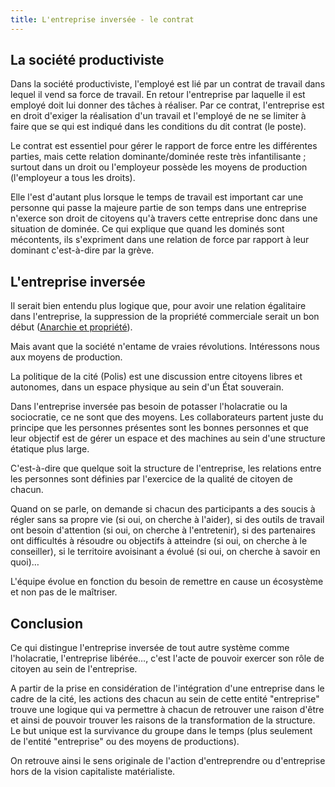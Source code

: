 ```yaml
---
title: L'entreprise inversée - le contrat
---
```


## La société productiviste

Dans la société productiviste, l'employé est lié par un contrat de travail dans lequel il vend sa force de travail. En retour l'entreprise par laquelle il est employé doit lui donner des tâches à réaliser. Par ce contrat, l'entreprise est en droit d'exiger la réalisation d'un travail et l'employé de ne se limiter à faire que se qui est indiqué dans les conditions du dit contrat (le poste).

Le contrat est essentiel pour gérer le rapport de force entre les différentes parties, mais cette relation dominante/dominée reste très infantilisante ; surtout dans un droit ou l'employeur possède les moyens de production (l'employeur a tous les droits).

Elle l'est d'autant plus lorsque le temps de travail est important car une personne qui passe la majeure partie de son temps dans une entreprise n'exerce son droit de citoyens qu'à travers cette entreprise donc dans une situation de dominée.
Ce qui explique que quand les dominés sont mécontents, ils s'expriment dans une relation de force par rapport à leur dominant c'est-à-dire par la grève.

## L'entreprise inversée

Il serait bien entendu plus logique que, pour avoir une relation égalitaire dans l'entreprise, la suppression de la propriété commerciale serait un bon début ([Anarchie et propriété](http://www.anarchie.be/AL/15/chiant.htm)).

Mais avant que la société n'entame de vraies révolutions. Intéressons nous aux moyens de production.

La politique de la cité (Polis) est une discussion entre citoyens libres et autonomes, dans un espace physique au sein d'un État souverain.

Dans l'entreprise inversée pas besoin de potasser l'holacratie ou la sociocratie, ce ne sont que des moyens. Les collaborateurs partent juste du principe que les personnes présentes sont les bonnes personnes et que leur objectif est de gérer un espace et des machines au sein d'une structure étatique plus large.

C'est-à-dire que quelque soit la structure de l'entreprise, les relations entre les personnes sont définies par l'exercice de la qualité de citoyen de chacun.

Quand on se parle, on demande si chacun des participants a des soucis à régler sans sa propre vie (si oui, on cherche à l'aider), si des outils de travail ont besoin d'attention (si oui, on cherche à l'entretenir), si des partenaires ont difficultés à résoudre ou objectifs à atteindre (si oui, on cherche à le conseiller), si le territoire avoisinant a évolué (si oui, on cherche à savoir en quoi)…

L'équipe évolue en fonction du besoin de remettre en cause un écosystème et non pas de le maîtriser.

## Conclusion

Ce qui distingue l'entreprise inversée de tout autre système comme l'holacratie, l'entreprise libérée…, c'est l'acte de pouvoir exercer son rôle de citoyen au sein de l'entreprise.

A partir de la prise en considération de l'intégration d'une entreprise dans le cadre de la cité, les actions des chacun au sein de cette entité "entreprise"  trouve une logique qui va permettre à chacun de retrouver une raison d'être et ainsi de pouvoir trouver les raisons de la transformation de la structure.
Le but unique est la survivance du groupe dans le temps (plus seulement de l'entité "entreprise" ou des moyens de productions).

On retrouve ainsi le sens originale de l'action d'entreprendre ou d'entreprise hors de la vision capitaliste matérialiste.
